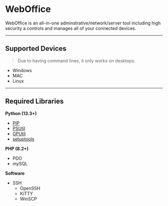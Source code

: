 # WebOffice
WebOffice is an all-in-one adminstrative/network/server tool including high security a controls and manages all of your connected devices.

***

## Supported Devices
> Due to having command lines, it only works on desktops.
* Windows
* MAC 
* Linux

***

## Required Libraries

**Python (13.3+)**
* [PIP](https://github.com/pypa/pip)
* [PSUtil](https://github.com/giampaolo/psutil)
* [GPUtil](https://github.com/anderskm/gputil)
* [setuptools](https://github.com/pypa/setuptools)

**PHP (8.2+)**
* PDO
* mySQL

**Software**
* SSH
  * OpenSSH
  * KiTTY
  * WinSCP 


